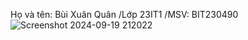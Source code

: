 Họ và tên: Bùi Xuân Quân
 /Lớp 23IT1
  /MSV: BIT230490
![Screenshot 2024-09-19 212022](https://github.com/user-attachments/assets/982b68e8-3205-4d14-a07d-a55c136621e5)



